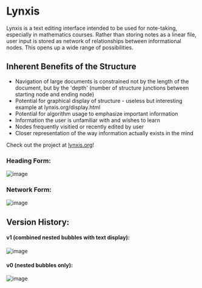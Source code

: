 # Lynxis
Lynxis is a text editing interface intended to be used for note-taking, especially in mathematics courses. Rather than storing notes as a linear file, user input is stored as network of relationships between informational nodes. This opens up a wide range of possibilities.

## Inherent Benefits of the Structure
* Navigation of large documents is constrained not by the length of the document, but by the 'depth' (number of structure junctions between starting node and ending node)
* Potential for graphical display of structure - useless but interesting example at lynxis.org/display.html
* Potential for algorithm usage to emphasize important information
* Information the user is unfamiliar with and wishes to learn
* Nodes frequently visitied or recently edited by user
* Closer representation of the way information actually exists in the mind

Check out the project at [lynxis.org](http://lynxis.org/)!

### Heading Form:
![image](https://cloud.githubusercontent.com/assets/18433116/17279672/4a8f72e0-572f-11e6-96bd-3398808d9816.png)

### Network Form:
![image](https://cloud.githubusercontent.com/assets/18433116/17275193/07bf4240-56b4-11e6-92fc-cba1c3621349.png)


## Version History:

#### v1 (combined nested bubbles with text display):
![image](https://cloud.githubusercontent.com/assets/18433116/15915487/7b1c0dc0-2d9e-11e6-9036-056657bf7ef9.png)
#### v0 (nested bubbles only):
![image](https://cloud.githubusercontent.com/assets/18433116/15207649/4a486f68-17dc-11e6-83a6-478460995392.png)
